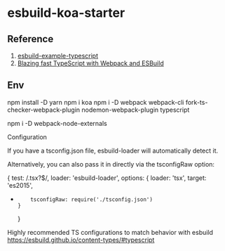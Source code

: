 # esbuild-koa-starter

## Reference

1. [esbuild-example-typescript](https://github.com/privatenumber/esbuild-loader-examples/blob/master/examples/typescript/package.json)
2. [Blazing fast TypeScript with Webpack and ESBuild ](https://dev.to/karanpratapsingh/blazing-fast-typescript-with-webpack-and-esbuild-4mhh)

## Env
npm install -D yarn
npm i koa
npm i -D webpack webpack-cli fork-ts-checker-webpack-plugin nodemon-webpack-plugin typescript

npm i -D webpack-node-externals


Configuration

If you have a tsconfig.json file, esbuild-loader will automatically detect it.

Alternatively, you can also pass it in directly via the tsconfigRaw option:

  {
      test: /\.tsx?$/,
      loader: 'esbuild-loader',
      options: {
          loader: 'tsx',
          target: 'es2015',
+         tsconfigRaw: require('./tsconfig.json')
      }
  }


Highly recommended TS configurations to match behavior with esbuild
https://esbuild.github.io/content-types/#typescript